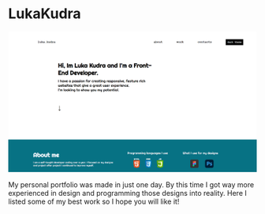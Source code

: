 # LukaKudra

<img width="700px" src="https://github.com/Luka-Kudra/LukaKudra/blob/main/Luka%20Kudra/design.png?raw=true" >


<p width="700px">My personal portfolio was made in just one day. By this time I got way
more experienced in design and programming those designs into reality. 
Here I listed some of my best work so I hope you will like it!</p>

